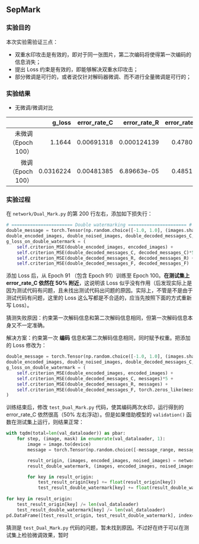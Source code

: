 ## SepMark

### 实验目的

本次实验需验证三点：

- 双重水印攻击是有效的，即对于同一张图片，第二次编码将使得第一次编码的信息消失；
- 提出 Loss 约束是有效的，即能够解决双重水印攻击；
- 部分微调是可行的，或者说仅针对解码器微调、而不进行全量微调是可行的；

### 实验结果

- 无微调/微调对比

|    |    g_loss |   error_rate_C |   error_rate_R |   error_rate_F |    psnr |     ssim |   g_loss_on_discriminator |   g_loss_on_encoder_MSE |   g_loss_on_encoder_LPIPS |   g_loss_on_decoder_C |   g_loss_on_decoder_R |   g_loss_on_decoder_F |   d_loss |   g_loss_on_double_watermark |   double_error_rate_C |   double_error_rate_R |   double_error_rate_F |
|---:|----------:|---------------:|---------------:|---------------:|--------:|---------:|--------------------------:|------------------------:|--------------------------:|----------------------:|----------------------:|----------------------:|---------:|-----------------------------:|----------------------:|----------------------:|----------------------:|
|  未微调（Epoch 100） | 1.1644    |     0.00691318 |    0.000124139 |       0.478008 | 38.7788 | 0.938527 |                   2.03329 |             0.000531517 |                0.00808962 |           0.000523669 |           0.000302436 |           1.08015e-06 |  2.00961 |                   0.114804   |            0.498312   |              0.500698 |              0.487456 |
|  微调（Epoch 100） | 0.0316224 |     0.00481385 |    6.89663e-05 |       0.485183 | 38.3354 | 0.929688 |                   2.12371 |             0.000589209 |                0.00874837 |           0.000439849 |           0.000251798 |           5.70558e-07 |  1.95333 |                   0.00159519 |            0.00129381 |              0        |              0.493148 |

### 实验过程

在 `network/Dual_Mark.py` 的第 200 行左右，添加如下损失行：

```Python
# ======================= Double watermarking ====================== #
double_message = torch.Tensor(np.random.choice([-1.0, 1.0], (images.shape[0], 128))).to('cuda')
double_encoded_images, double_noised_images, double_decoded_messages_C, double_decoded_messages_R, double_decoded_messages_F = self.encoder_decoder(encoded_images, double_message, masks)
g_loss_on_double_watermark = (
	self.criterion_MSE(double_encoded_images, encoded_images) + 
	self.criterion_MSE(double_decoded_messages_C, decoded_messages_C)*5 + 
	self.criterion_MSE(double_decoded_messages_R, decoded_messages_R) + 
	self.criterion_MSE(double_decoded_messages_F, decoded_messages_F)
```

添加 Loss 后，从 Epoch 91 （包含 Epoch 91）训练至 Epoch 100。**在测试集上 error_rate_C 依然在 50% 附近**，这说明该 Loss 似乎没有作用（后发现实际上是因为测试代码有问题，且未找出测试代码出问题的原因。实际上，不管是不是由于测试代码有问题，这里的 Loss 这么写都是不合适的，应当先按照下面的方式重新写 Loss）。

猜测失败原因：约束第一次解码信息和第二次解码信息相同，但第一次解码信息本身又不一定准确。

解决方案：约束第一次 **编码** 信息和第二次解码信息相同，同时赋予权重。把添加的 Loss 修改为：

```Python
double_message = torch.Tensor(np.random.choice([-1.0, 1.0], (images.shape[0], 128))).to('cuda')
double_encoded_images, double_noised_images, double_decoded_messages_C, double_decoded_messages_R, double_decoded_messages_F = self.encoder_decoder(encoded_images, double_message, masks)
g_loss_on_double_watermark = (
    self.criterion_MSE(double_encoded_images, encoded_images) + 
    self.criterion_MSE(double_decoded_messages_C, messages)*5 + 
    self.criterion_MSE(double_decoded_messages_R, messages) + 
    self.criterion_MSE(double_decoded_messages_F, torch.zeros_like(messages))
)
```

训练结束后，修改 `test_Dual_Mark.py` 代码，使其编码两次水印，运行得到的 error_rate_C 依然很高（50% 左右浮动）。但是如果借助模型的 `validation()` 函数在测试集上运行，则结果正常：

```Python
with tqdm(total=len(val_dataloader)) as pbar:
    for step, (image, mask) in enumerate(val_dataloader, 1):
        image = image.to(device)
        message = torch.Tensor(np.random.choice([-message_range, message_range], (image.shape[0], message_length))).to(device)

        result_origin, (images, encoded_images, noised_images) = network_origin.validation(image, message, mask)
        result_double_watermark, (images, encoded_images, noised_images) = network_double_watermark.validation(image, message, mask)

        for key in result_origin:
            test_result_origin[key] += float(result_origin[key])
            test_result_double_watermark[key] += float(result_double_watermark[key])
        
for key in result_origin:
    test_result_origin[key] /= len(val_dataloader)
    test_result_double_watermark[key] /= len(val_dataloader)
pd.DataFrame([test_result_origin, test_result_double_watermark], index=[0]).to_markdown("test_result.md")
```

猜测是 `test_Dual_Mark.py` 代码的问题，暂未找到原因。不过好在终于可以在测试集上检验微调效果，暂时
